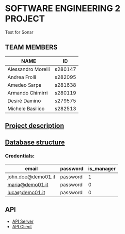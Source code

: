 # SOFTWARE ENGINEERING 2 PROJECT
Test for Sonar
## TEAM MEMBERS
|NAME|ID|
|---|---|
|Alessandro Morelli|s280147|
|Andrea Frolli|s282095|
|Amedeo Sarpa | s281638|
|Armando Chimirri | s280119|
|Desirè Damino | s279575|
|Michele Basilico | s282513

## [Project description](./Documentation/OfficeQueueManagement.pdf)

## [Database structure](./Documentation/databe_structure.md)
### Credentials:
| email | password | is_manager |
|-------|----------|----------|
| john.doe@demo01.it | password | 1 |
| maria@demo01.it | password | 0 |
| luca@demo01.it | password | 0 |

## API
* [API Server](./Documentation/api-server.md)
* [API Client](./Documentation/api-client.md)
